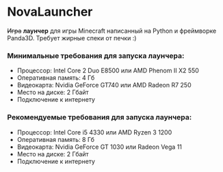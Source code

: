 # NovaLauncher

~~Игра~~ **лаунчер** для игры Minecraft написанный на Python и фреймворке Panda3D.
Требует жирные спеки от печки :)

### Минимальные требования для запуска лаунчера:
- Процессор: Intel Core 2 Duo E8500 или AMD Phenom II X2 550
- Оперативная память: 4 Гб
- Видеокарта: Nvidia GeForce GT740 или AMD Radeon R7 250
- Место на диске: 2 Гбайт
- Подключение к интернету

### Рекомендуемые требования для запуска лаунчера:
- Процессор: Intel Core i5 4330 или AMD Ryzen 3 1200
- Оперативная память: 8 Гб
- Видеокарта: Nvidia GeForce GT 1030 или Radeon Vega 11
- Место на диске: 2 Гбайт
- Подключение к интернету
